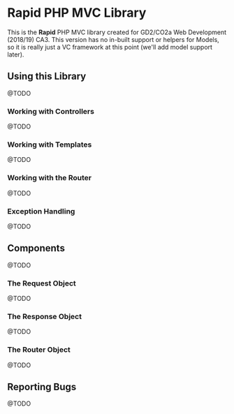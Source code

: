 # Rapid PHP MVC Library
This is the **Rapid** PHP MVC library created for GD2/CO2a Web Development (2018/19) CA3. This version has no in-built support or helpers for Models, so it is really just a VC framework at this point (we'll add model support later).

## Using this Library
@TODO

### Working with Controllers
@TODO

### Working with Templates
@TODO

### Working with the Router
@TODO

### Exception Handling
@TODO

## Components
@TODO

### The Request Object
@TODO

### The Response Object
@TODO

### The Router Object
@TODO

## Reporting Bugs
@TODO